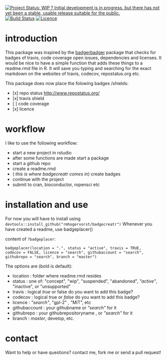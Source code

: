 [![Project Status: WIP ? Initial development is in progress, but there has not yet been a stable, usable release suitable for the public.](http://www.repostatus.org/badges/latest/wip.svg)](http://www.repostatus.org/#wip) [![Build Status](https://travis-ci.org/RMHogervorst/badgecreatr.svg?branch=master)](https://travis-ci.org/RMHogervorst/badgecreatr) [![Licence](https://img.shields.io/badge/licence-GPL--3-red.svg)](https://www.gnu.org/licenses/gpl-3.0.en.html)

<!-- README.md is generated from README.Rmd. Please edit that file -->
introduction
============

This package was inspired by the [badgerbadger](https://github.com/badges/badgerbadgerbadger) package that checks for badges of travis, code coverage open issues, dependencies and licenses. It would be nice to have a simple function that adds these things to a readme.rmd file in R. It will save you typing and searching for the exact markdown on the websites of travis, codecov, repostatus.org etc.

This package does now place the folowing badges /shields:

-   \[x\] repo status <http://www.repostatus.org/>
-   \[x\] travis shield
-   \[ \] code coverage
-   \[x\] licence

workflow
========

I like to use the following workflow:

-   start a new project in rstudio
-   after some functions are made start a package
-   start a github repo
-   create a readme.rmd
-   ( *this is where badgecreatr comes in*) create badges
-   continue with the project
-   submit to cran, bioconductor, ropensci etc

installation and use
====================

For now you will have to install using `devtools::install_github("rmhogervorst/badgecreatr")` Whenever you have created a readme, use badgeplacer()

content of `?badgeplacer`:

`badgeplacer(location = ".", status = "active", travis = TRUE,   codecov = FALSE, licence = "search", githubaccount = "search",   githubrepo = "search", branch = "master")`

The options are (bold is default):

-   location : folder where readme.rmd resides
-   status : one of: "concept", "wip", "suspended", "abandoned", *"active"*, "inactive", or "unsupported"
-   travis : logical *true* or false do you want to add this badge?
-   codecov : logical true or *false* do you want to add this badge?
-   licence : *"search"*, "gpl-2" , "MIT", etc
-   githubaccount : your githubname or *"search"* for it
-   githubrepo : your githubrepositoryname , or *"search"* for it
-   branch : *master*, develop, etc.

contact
=======

Want to help or have questions? contact me, fork me or send a pull request!

